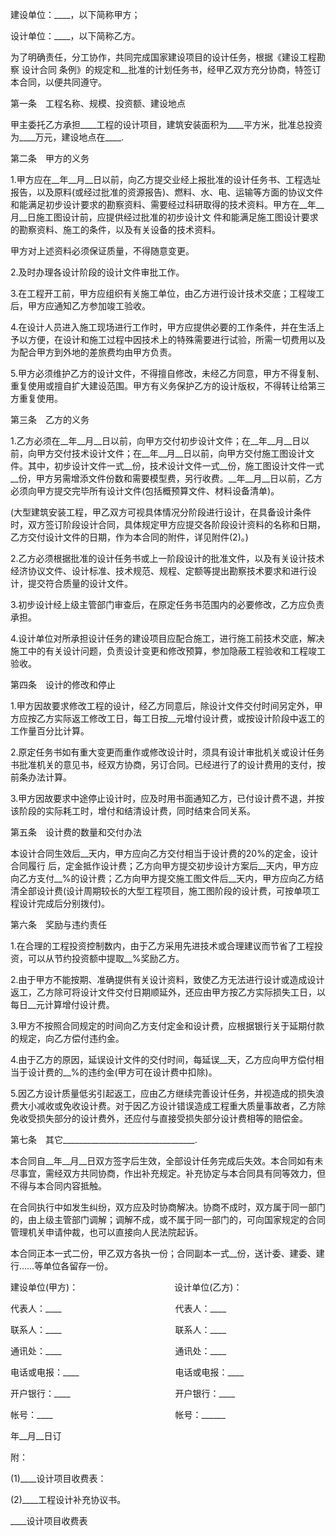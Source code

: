 
 


建设单位：____，以下简称甲方；


设计单位：____，以下简称乙方。


为了明确责任，分工协作，共同完成国家建设项目的设计任务，根据《建设工程勘察
设计合同
条例》的规定和__批准的计划任务书，经甲乙双方充分协商，特签订本合同，以便共同遵守。


第一条　工程名称、规模、投资额、建设地点


甲主委托乙方承担____工程的设计项目，建筑安装面积为____平方米，批准总投资为____万元，建设地点在____.


第二条　甲方的义务


1.甲方应在__年__月__日以前，向乙方提交业经上报批准的设计任务书、工程选址报告，以及原料(或经过批准的资源报告)、燃料、水、电、运输等方面的协议文件和能满足初步设计要求的勘察资料、需要经过科研取得的技术资料。甲方在__年__月__日施工图设计前，应提供经过批准的初步设计文 件和能满足施工图设计要求的勘察资料、施工的条件，以及有关设备的技术资料。


甲方对上述资料必须保证质量，不得随意变更。


2.及时办理各设计阶段的设计文件审批工作。


3.在工程开工前，甲方应组织有关施工单位，由乙方进行设计技术交底；工程竣工后，甲方应通知乙方参加竣工验收。


4.在设计人员进入施工现场进行工作时，甲方应提供必要的工作条件，并在生活上予以方便，在设计和施工过程中因技术上的特殊需要进行试验，所需一切费用以及为配合甲方到外地的差旅费均由甲方负责。


5.甲方必须维护乙方的设计文件，不得擅自修改，未经乙方同意，甲方不得复制、重复使用或擅自扩大建设范围。甲方有义务保护乙方的设计版权，不得转让给第三方重复使用。


第三条　乙方的义务


1.乙方必须在__年__月__日以前，向甲方交付初步设计文件；在__年__月__日以前，向甲方交付技术设计文件；在__年__月__日以前，向甲方交付施工图设计文件。其中，初步设计文件一式__份，技术设计文件一式__份，施工图设计文件一式__份，甲方另需增添文件份数和需要模型费，另行收费。__年__月__日以前，乙方必须向甲方提交完毕所有设计文件(包括概预算文件、材料设备清单)。


(大型建筑安装工程，甲乙双方可视具体情况分阶段进行设计，在具备设计条件时，双方签订阶段设计合同，具体规定甲方应提交各阶段设计资料的名称和日期，乙方交付设计文件的日期，作为本合同的附件，详见附件(2)。)


2.乙方必须根据批准的设计任务书或上一阶段设计的批准文件，以及有关设计技术经济协议文件、设计标准、技术规范、规程、定额等提出勘察技术要求和进行设计，提交符合质量的设计文件。


3.初步设计经上级主管部门审查后，在原定任务书范围内的必要修改，乙方应负责承担。


4.设计单位对所承担设计任务的建设项目应配合施工，进行施工前技术交底，解决施工中的有关设计问题，负责设计变更和修改预算，参加隐蔽工程验收和工程竣工验收。


第四条　设计的修改和停止


1.甲方因故要求修改工程的设计，经乙方同意后，除设计文件交付时间另定外，甲方应按乙方实际返工修改工日，每工日按__元增付设计费，或按设计阶段中返工的工作量百分比计算。


2.原定任务书如有重大变更而重作或修改设计时，须具有设计审批机关或设计任务书批准机关的意见书，经双方协商，另订合同。已经进行了的设计费用的支付，按前条办法计算。


3.甲方因故要求中途停止设计时，应及时用书面通知乙方，已付设计费不退，并按该阶段的实际耗工时，增付和结清设计费，同时结束合同关系。


第五条　设计费的数量和交付办法


本设计合同生效后__天内，甲方应向乙方交付相当于设计费的20%的定金，设计
合同履行
后，定金抵作设计费；乙方向甲方提交初步设计方案后__天内，甲方应向乙方支付__%的设计费；乙方向甲方提交施工图文件后__天内，甲方应向乙方结清全部设计费(设计周期较长的大型工程项目，施工图阶段的设计费，可按单项工程设计完成后分别拨付)。


第六条　奖励与违约责任


1.在合理的工程投资控制数内，由于乙方采用先进技术或合理建议而节省了工程投资，可以从节约投资额中提取__%奖励乙方。


2.由于甲方不能按期、准确提供有关设计资料，致使乙方无法进行设计或造成设计返工，乙方除可将设计文件交付日期顺延外，还应由甲方按乙方实际损失工日，以每日__元计算增付设计费。


3.甲方不按照合同规定的时间向乙方支付定金和设计费，应根据银行关于延期付款的规定，向乙方偿付违约金。


4.由于乙方的原因，延误设计文件的交付时间，每延误__天，乙方应向甲方偿付相当于设计费的__%的违约金(甲方可在设计费中扣除)。


5.因乙方设计质量低劣引起返工，应由乙方继续完善设计任务，并视造成的损失浪费大小减收或免收设计费。对于因乙方设计错误造成工程重大质量事故者，乙方除免收受损失部分的设计费外，还应付与直接受损失部分设计费相等的赔偿金。


第七条　其它_________________________________.


本合同自__年__月__日双方签字后生效，全部设计任务完成后失效。本合同如有未尽事宜，需经双方共同协商，作出补充规定。补充协定与本合同具有同等效力，但不得与本合同内容抵触。


在合同执行中如发生纠纷，双方应及时协商解决。协商不成时，双方属于同一部门的，由上级主管部门调解；调解不成，或不属于同一部门的，可向国家规定的合同管理机关申请仲裁，也可以直接向人民法院起诉。


本合同正本一式二份，甲乙双方各执一份；合同副本一式__份，送计委、建委、建行……等单位各留存一份。


建设单位(甲方)：　　　　　　　　　　　设计单位(乙方)：


代表人：____　　　　　　　　　　　　　代表人：____


联系人：____　　　　　　　　　　　　　联系人：____


通讯处：____　　　　　　　　　　　　　通讯处：____


电话或电报：____　　　　　　　　　　　电话或电报：____


开户银行：____　　　　　　　　　　　　开户银行：____


帐号：____　　　　　　　　　　　　　　帐号：______


年__月__日订


附：


(1)____设计项目收费表：


(2)____工程设计补充协议书。


____设计项目收费表
 


 

 
 
 
 
 
  


  
 

  


  


  
 
 
 
 

